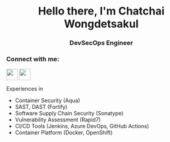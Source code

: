<h1 align="center">Hello there, I'm Chatchai Wongdetsakul</h1>
<h3 align="center">DevSecOps Engineer</h3>

<h3 align="left">Connect with me:</h3>
<p align="left">
<a href="https://www.linkedin.com/in/chatchai-itkmitl/" target="blank"><img align="center" src="https://content.linkedin.com/content/dam/me/business/en-us/amp/brand-site/v2/bg/LI-Bug.svg.original.svg" height="30" /></a>
<a href="https://learn.microsoft.com/en-us/users/chatchai-w/" target="blank"><img align="center" src="https://c.s-microsoft.com/en-us/CMSImages/microsoft_logo_56x56.png?version=ad0d2fa7-0ee8-4e82-ddbf-8ea5dc9d9c23" height="30" /></a>
</p>

Experiences in
- Container Security (Aqua)
- SAST, DAST (Fortify)
- Software Supply Chain Security (Sonatype)
- Vulnerability Assessment (Rapid7)
- CI/CD Tools (Jenkins, Azure DevOps, GitHub Actions)
- Container Platform (Docker, OpenShift)

<!--
**bankierubybank/bankierubybank** is a ✨ _special_ ✨ repository because its `README.md` (this file) appears on your GitHub profile.

Here are some ideas to get you started:

- 🔭 I’m currently working on ...
- 🌱 I’m currently learning ...
- 👯 I’m looking to collaborate on ...
- 🤔 I’m looking for help with ...
- 💬 Ask me about ...
- 📫 How to reach me: ...
- 😄 Pronouns: ...
- ⚡ Fun fact: ...
-->

